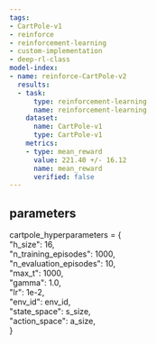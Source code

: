 ```yaml
---
tags:
- CartPole-v1
- reinforce
- reinforcement-learning
- custom-implementation
- deep-rl-class
model-index:
- name: reinforce-CartPole-v2
  results:
  - task:
      type: reinforcement-learning
      name: reinforcement-learning
    dataset:
      name: CartPole-v1
      type: CartPole-v1
    metrics:
    - type: mean_reward
      value: 221.40 +/- 16.12
      name: mean_reward
      verified: false
---
```


## parameters
cartpole_hyperparameters = { <br>
    "h_size": 16,<br>
    "n_training_episodes": 1000, <br>
    "n_evaluation_episodes": 10, <br>
    "max_t": 1000, <br>
    "gamma": 1.0, <br>
    "lr": 1e-2, <br>
    "env_id": env_id, <br>
    "state_space": s_size, <br>
    "action_space": a_size, <br>
}
  